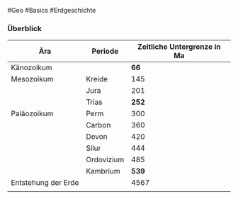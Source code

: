 #Geo #Basics #Erdgeschichte

### Überblick

| Ära                 | Periode    | Zeitliche Untergrenze in Ma |
| ------------------- | ---------- | --------------------------- |
| Känozoikum          |            | **66**                      |
| Mesozoikum          | Kreide     | 145                         |
|                     | Jura       | 201                         |
|                     | Trias      | **252**                     |
| Paläozoikum         | Perm       | 300                         |
|                     | Carbon     | 360                         |
|                     | Devon      | 420                         |
|                     | Silur      | 444                         |
|                     | Ordovizium | 485                         |
|                     | Kambrium   | **539**                     |
| Entstehung der Erde |            | 4567                        |
|                     |            |                             |
<!--ID: 1705934303665-->

